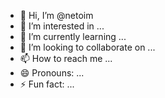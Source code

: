 - 👋 Hi, I’m @netoim
- 👀 I’m interested in ...
- 🌱 I’m currently learning ...
- 💞️ I’m looking to collaborate on ...
- 📫 How to reach me ...
- 😄 Pronouns: ...
- ⚡ Fun fact: ...

<!---
netoim/netoim is a ✨ special ✨ repository because its `README.md` (this file) appears on your GitHub profile.
You can click the Preview link to take a look at your changes.
--->
